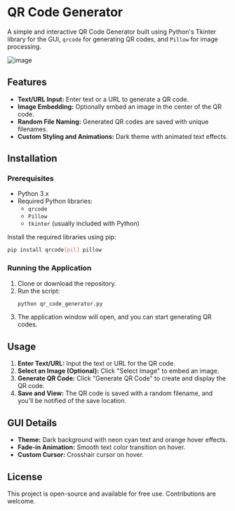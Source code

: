 # QR Code Generator

A simple and interactive QR Code Generator built using Python's Tkinter library for the GUI, `qrcode` for generating QR codes, and `Pillow` for image processing.

![image](https://github.com/user-attachments/assets/b7dddd65-b941-4e6b-bfcd-47ab908a9343)


## Features
- **Text/URL Input:** Enter text or a URL to generate a QR code.
- **Image Embedding:** Optionally embed an image in the center of the QR code.
- **Random File Naming:** Generated QR codes are saved with unique filenames.
- **Custom Styling and Animations:** Dark theme with animated text effects.

## Installation

### Prerequisites
- Python 3.x
- Required Python libraries:
  - `qrcode`
  - `Pillow`
  - `tkinter` (usually included with Python)

Install the required libraries using pip:
```bash
pip install qrcode[pil] pillow
```

### Running the Application
1. Clone or download the repository.
2. Run the script:
   ```bash
   python qr_code_generator.py
   ```
3. The application window will open, and you can start generating QR codes.

## Usage
1. **Enter Text/URL:** Input the text or URL for the QR code.
2. **Select an Image (Optional):** Click "Select Image" to embed an image.
3. **Generate QR Code:** Click "Generate QR Code" to create and display the QR code.
4. **Save and View:** The QR code is saved with a random filename, and you'll be notified of the save location.

## GUI Details
- **Theme:** Dark background with neon cyan text and orange hover effects.
- **Fade-in Animation:** Smooth text color transition on hover.
- **Custom Cursor:** Crosshair cursor on hover.

## License
This project is open-source and available for free use. Contributions are welcome.
